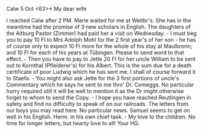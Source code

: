  Calw 5 Oct <63>*
My dear wife

I reached Calw after 2 PM. Marie waited for me at Weitbr's. She has in the meantime had the promise of 3 new scholars in English. The daughters of the Altburg Pastor (Zimmer) had paid her a visit on Wednesday. - I must beg you to pay 10 Fl to Mrs Adolph Mohl for the 2 first year's of her son - he has of course only to expect 10 Fl more for the whole of his stay at Maulbronn; and 10 Fl for each of his years at Tübingen. Please to send word to that effect. - Then you have to pay to Jette 20 Fl for her uncle William to be sent out to Kornthal (Pfleiderer's) for his Albert. This is the sum due for a death certificate of poor Ludwig which he has sent me. I shall of course forward it to Staefa. - You might also ask Jette for the 3 first portions of uncle's Commentary which he says he sent to me thro' Dr. Comeggs. No particular hurry required still it will be well to mention it as the Dr might otherwise forget to whom to send the Copy. - I hope you have reached Reutlingen in safety and find no difficulty to speak of on our railroads. 
The letters from our boys you may read here. No particular news. Samuel seems to get on well in his English. Herm. in his own chief task. - 
My love to the children. No time for longer letters, but hearty love to all!
 Your HG.

